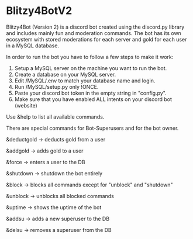 # Blitzy4BotV2

Blitzy4Bot (Version 2) is a discord bot created using the discord.py library and includes mainly fun and moderation commands. The bot has its own ecosystem with stored moderations for each server and gold for each user in a MySQL database.

In order to run the bot you have to follow a few steps to make it work:

1. Setup a MySQL server on the machine you want to run the bot.
2. Create a database on your MySQL server.
3. Edit /MySQL/.env to match your database name and login.
4. Run /MySQL/setup.py only !ONCE.
5. Paste your discord bot token in the empty string in "config.py".
6. Make sure that you have enabled ALL intents on your discord bot (website)

Use &help to list all available commands.

There are special commands for Bot-Superusers and for the bot owner.

&deductgold -> deducts gold from a user

&addgold -> adds gold to a user

&force -> enters a user to the DB

&shutdown -> shutdown the bot entirely

&block -> blocks all commands except for "unblock" and "shutdown"

&unblock -> unblocks all blocked commands

&uptime -> shows the uptime of the bot

&addsu -> adds a new superuser to the DB

&delsu -> removes a superuser from the DB
